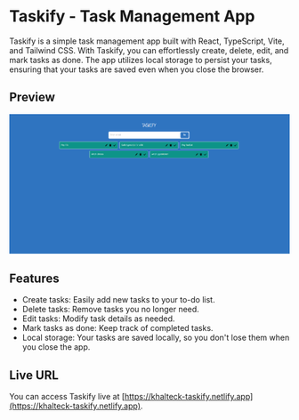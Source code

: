 # Taskify - Task Management App

Taskify is a simple task management app built with React, TypeScript, Vite, and Tailwind CSS. With Taskify, you can effortlessly create, delete, edit, and mark tasks as done. The app utilizes local storage to persist your tasks, ensuring that your tasks are saved even when you close the browser.

## Preview

![Taskify Preview](./public/images//taskify.png)

## Features

- Create tasks: Easily add new tasks to your to-do list.
- Delete tasks: Remove tasks you no longer need.
- Edit tasks: Modify task details as needed.
- Mark tasks as done: Keep track of completed tasks.
- Local storage: Your tasks are saved locally, so you don't lose them when you close the app.

## Live URL

You can access Taskify live at [https://khalteck-taskify.netlify.app](https://khalteck-taskify.netlify.app).
